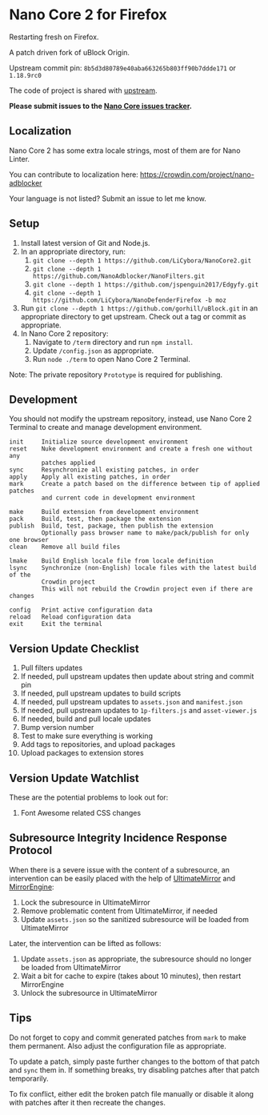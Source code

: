 # Nano Core 2 for Firefox

Restarting fresh on Firefox.

A patch driven fork of uBlock Origin.

Upstream commit pin: `8b5d3d80789e40aba663265b803ff90b7ddde171` or `1.18.9rc0`

The code of project is shared with [upstream](https://github.com/NanoAdblocker/NanoCore2).

**Please submit issues to the
[Nano Core issues tracker](https://github.com/LiCybora/NanoCoreFirefox/issues).**

## Localization

Nano Core 2 has some extra locale strings, most of them are for Nano Linter.

You can contribute to localization here:
https://crowdin.com/project/nano-adblocker

Your language is not listed? Submit an issue to let me know.

## Setup

1. Install latest version of Git and Node.js.
2. In an appropriate directory, run:
   1. `git clone --depth 1 https://github.com/LiCybora/NanoCore2.git`
   2. `git clone --depth 1 https://github.com/NanoAdblocker/NanoFilters.git`
   3. `git clone --depth 1 https://github.com/jspenguin2017/Edgyfy.git`
   4. `git clone --depth 1 https://github.com/LiCybora/NanoDefenderFirefox -b moz`
3. Run `git clone --depth 1 https://github.com/gorhill/uBlock.git` in an
   appropriate directory to get upstream. Check out a tag or commit as
   appropriate.
4. In Nano Core 2 repository:
   1. Navigate to `/term` directory and run `npm install`.
   2. Update `/config.json` as appropriate.
   3. Run `node ./term` to open Nano Core 2 Terminal.

Note: The private repository `Prototype` is required for publishing.

## Development

You should not modify the upstream repository, instead, use Nano Core 2
Terminal to create and manage development environment.

```
init	 Initialize source development environment
reset    Nuke development environment and create a fresh one without any
         patches applied
sync     Resynchronize all existing patches, in order
apply    Apply all existing patches, in order
mark     Create a patch based on the difference between tip of applied patches
         and current code in development environment

make     Build extension from development environment
pack     Build, test, then package the extension
publish  Build, test, package, then publish the extension
         Optionally pass browser name to make/pack/publish for only one browser
clean    Remove all build files

lmake    Build English locale file from locale definition
lsync    Synchronize (non-English) locale files with the latest build of the
         Crowdin project
         This will not rebuild the Crowdin project even if there are changes

config   Print active configuration data
reload   Reload configuration data
exit     Exit the terminal
```

## Version Update Checklist

1.  Pull filters updates
2.  If needed, pull upstream updates then update about string and commit pin
3.  If needed, pull upstream updates to build scripts
4.  If needed, pull upstream updates to `assets.json` and `manifest.json`
5.  If needed, pull upstream updates to `1p-filters.js` and `asset-viewer.js`
6.  If needed, build and pull locale updates
7.  Bump version number
8.  Test to make sure everything is working
9.  Add tags to repositories, and upload packages
10. Upload packages to extension stores

## Version Update Watchlist

These are the potential problems to look out for:

1. Font Awesome related CSS changes

## Subresource Integrity Incidence Response Protocol

When there is a severe issue with the content of a subresource, an intervention
can be easily placed with the help of
[UltimateMirror](https://github.com/NanoMeow/UltimateMirror) and
[MirrorEngine](https://github.com/NanoMeow/MirrorEngine):

1. Lock the subresource in UltimateMirror
2. Remove problematic content from UltimateMirror, if needed
3. Update `assets.json` so the sanitized subresource will be loaded from
   UltimateMirror

Later, the intervention can be lifted as follows:

1. Update `assets.json` as appropriate, the subresource should no longer be
   loaded from UltimateMirror
2. Wait a bit for cache to expire (takes about 10 minutes), then restart
   MirrorEngine
3. Unlock the subresource in UltimateMirror

## Tips

Do not forget to copy and commit generated patches from `mark` to make them
permanent. Also adjust the configuration file as appropriate.

To update a patch, simply paste further changes to the bottom of that patch and
`sync` them in. If something breaks, try disabling patches after that patch
temporarily.

To fix conflict, either edit the broken patch file manually or disable it
along with patches after it then recreate the changes.
